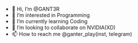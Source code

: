 - 👋 Hi, I’m @GANT3R
- 👀 I’m interested in Programming
- 🌱 I’m currently learning Coding
- 💞️ I’m looking to collaborate on NVIDIA(XD)
- 📫 How to reach me @ganter_play(inst, telegram)

<!---
GANT3R/GANT3R is a ✨ special ✨ repository because its `README.md` (this file) appears on your GitHub profile.
You can click the Preview link to take a look at your changes.
--->
